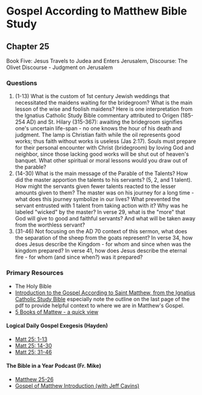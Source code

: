 # Gospel According to Matthew Bible Study

## Chapter 25

Book Five: Jesus Travels to Judea and Enters Jerusalem, Discourse: The Olivet Discourse - Judgment on Jerusalem

### Questions
1. (1-13) What is the custom of 1st century Jewish weddings that necessitated the maidens waiting for the bridegroom? What is the main lesson of the wise and foolish maidens?  Here is one interpretation from the Ignatius Catholic Study Bible commentary attributed to Origen (185-254 AD) and St. Hilary (315-367): awaiting the bridegroom signifies one's uncertain life-span - no one knows the hour of his death and judgment. The lamp is Christian faith while the oil represents good works; thus faith without works is useless (Jas 2:17). Souls must prepare for their personal encounter with Christ (bridegroom) by loving God and neighbor, since those lacking good works will be shut out of heaven's banquet. What other spiritual or moral lessons would you draw out of the parable? 
2. (14-30) What is the main message of the Parable of the Talents? How did the master apportion the talents to his servants? (5, 2, and 1 talent). How might the servants given fewer talents reacted to the lesser amounts given to them? The master was on his journey for a long time - what does this journey symbolize in our lives? What prevented the servant entrusted with 1 talent from taking action with it?  Why was he labeled "wicked" by the master?  In verse 29, what is the "more" that God will give to good and faithful servants? And what will be taken away from the worthless servant?
3. (31-46) Not focusing on the AD 70 context of this sermon, what does the separation of the sheep from the goats represent? In verse 34, how does Jesus describe the Kingdom - for whom and since when was the kingdom prepared? In verse 41, how does Jesus describe the eternal fire - for whom (and since when?) was it prepared?  

### Primary Resources
* The Holy Bible
* [Introduction to the Gospel According to Saint Matthew, from the Ignatius Catholic Study Bible](https://drive.google.com/file/d/1IbrAF5TRJj90vyF3-0E3qVN-1Fx6pDYB/view?usp=drive_link)
  especially note the outline on the last page of the pdf to provide helpful context to where we are in Matthew's
  Gospel.
* [5 Books of Mattew - a quick view](https://drive.google.com/file/d/1ZLQ7OxPDoCfhrEc0dyJTNqB-KYKo5Ot5/view?usp=sharing)


#### Logical Daily Gospel Exegesis (Hayden)
* [Matt 25: 1-13](https://open.spotify.com/episode/6NHTYFFs9k3D9b6feHyZ0x?si=t_Vq0OvTQi6-kGpGqEH-mw)
* [Matt 25: 14-30](https://open.spotify.com/episode/60aZVObZKzIkJFhIgLGLXF?si=TKgTsOQTRNSAYzVbqixPZA)
* [Matt 25: 31-46](https://open.spotify.com/episode/731AUkor8DhfjMzH4X3CqR?si=m8g4YH62S6iXLdVr18uytw)


#### The Bible in a Year Podcast (Fr. Mike)

* [Matthew 25-26](https://open.spotify.com/episode/1bmIqVB5QMLHEXn9GjSyje?si=OwO5rgHHT_SkzEomku9i2Q)
* [Gospel of Matthew Introduction (with Jeff Cavins)](https://open.spotify.com/episode/4oKy0KCxtQWmdO6THASsGC)
